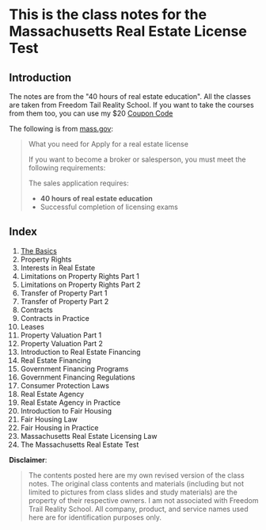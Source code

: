 # This is the class notes for the Massachusetts Real Estate License Test

## Introduction 

The notes are from the "40 hours of real estate education". All the classes are taken from Freedom Tail Reality School. If you want to take the courses from them too, you can use my $20 [Coupon Code](https://www.bostonrealestateclass.com/referral/ma-salesperson/5fa062b9db5715000c612df6)

 The following is from [mass.gov](https://www.mass.gov/how-to/apply-for-a-real-estate-license):

> What you need for Apply for a real estate license
>
> If you want to become a broker or salesperson, you must meet the following requirements:
>
> The sales application requires:
>
> * **40 hours of real estate education**
> * Successful completion of licensing exams



## Index

1. [The Basics](https://github.com/decilem/MA-RE-LicenseCourseNotes/blob/main/Class%2001%20The%20basis.md)
2.  Property Rights
3.  Interests in Real Estate
4.  Limitations on Property Rights Part 1
5.  Limitations on Property Rights Part 2
6.  Transfer of Property Part 1
7.  Transfer of Property Part 2
8.  Contracts
9.  Contracts in Practice
10.  Leases
11.  Property Valuation Part 1
12.  Property Valuation Part 2
13.  Introduction to Real Estate Financing
14.  Real Estate Financing
15.  Government Financing Programs
16.  Government Financing Regulations
17.  Consumer Protection Laws
18.  Real Estate Agency
19.  Real Estate Agency in Practice
20.  Introduction to Fair Housing
21.  Fair Housing Law
22.  Fair Housing in Practice
23.  Massachusetts Real Estate Licensing Law
24.  The Massachusetts Real Estate Test



**Disclaimer**: 

> The contents posted here are my own revised version of the class notes. The original class contents and materials (including but not limited to pictures from class slides and study materials) are the property of their respective owners. I am not associated with Freedom Trail Reality School. All company, product, and service names used here are for identification purposes only. 
